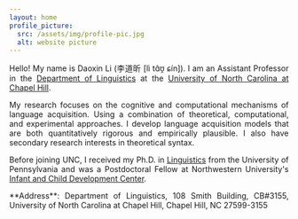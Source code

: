 ```yaml
---
layout: home
profile_picture:
  src: /assets/img/profile-pic.jpg
  alt: website picture
---
```



<p style='text-align: justify;'>
Hello! My name is Daoxin Li (李道昕 [lì tɑ̂ʊ̯ ɕín]). I am an Assistant Professor in the <a href="https://linguistics.unc.edu/">Department of Linguistics</a> at the <a href="https://www.unc.edu/">University of North Carolina at Chapel Hill</a>. 
</p>

<p style='text-align: justify;'>
My research focuses on the cognitive and computational mechanisms of language acquisition. Using a combination of theoretical, computational, and experimental approaches. I develop language acquisition models that are both quantitatively rigorous and empirically plausible. I also have secondary research interests in theoretical syntax.
</p>

<p style='text-align: justify;'>
Before joining UNC, I received my Ph.D. in <a href="https://www.ling.upenn.edu">Linguistics</a> from the University of Pennsylvania and was a Postdoctoral Fellow at Northwestern University's <a href="https://childdevelopment.northwestern.edu/">Infant and Child Development Center</a>.
</p>

<p style='text-align: justify;'>
**Address**: Department of Linguistics, 108 Smith Building, CB#3155, University of North Carolina at Chapel Hill, Chapel Hill, NC 27599-3155
</p>
